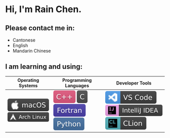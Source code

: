 # Hi, I'm Rain Chen.

## Please contact me in:

- Cantonese
- English
- Mandarin Chinese

## I am learning and using:

| Operating Systems | Programming Languages | Developer Tools |
| --- | --- | --- |
| ![macOS](./img/macOS-3E3E3E.svg) ![ArchLinux](./img/Arch_Linux-3E3E3E.svg) | ![C++](./img/C++-E1587E.svg) ![C](./img/C-4E4E4E.svg) ![Fortran](./img/Fortran-4C41AB.svg) ![Python](./img/Python-4571A1.svg) | ![VScode](./img/VS_Code-3E3E3E.svg) ![IntelliJ_IDEA](./img/IntelliJ_IDEA-3E3E3E.svg) ![CLion](./img/CLion-3E3E3E.svg) |
